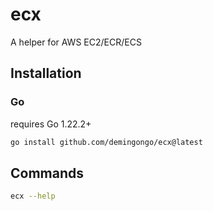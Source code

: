# ecx
A helper for AWS EC2/ECR/ECS

## Installation

### Go

requires Go 1.22.2+

```sh
go install github.com/demingongo/ecx@latest
```

## Commands

```sh
ecx --help
```